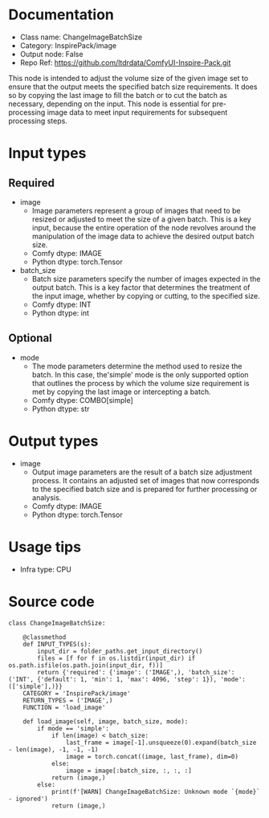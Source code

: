 # Documentation
- Class name: ChangeImageBatchSize
- Category: InspirePack/image
- Output node: False
- Repo Ref: https://github.com/ltdrdata/ComfyUI-Inspire-Pack.git

This node is intended to adjust the volume size of the given image set to ensure that the output meets the specified batch size requirements. It does so by copying the last image to fill the batch or to cut the batch as necessary, depending on the input. This node is essential for pre-processing image data to meet input requirements for subsequent processing steps.

# Input types
## Required
- image
    - Image parameters represent a group of images that need to be resized or adjusted to meet the size of a given batch. This is a key input, because the entire operation of the node revolves around the manipulation of the image data to achieve the desired output batch size.
    - Comfy dtype: IMAGE
    - Python dtype: torch.Tensor
- batch_size
    - Batch size parameters specify the number of images expected in the output batch. This is a key factor that determines the treatment of the input image, whether by copying or cutting, to the specified size.
    - Comfy dtype: INT
    - Python dtype: int
## Optional
- mode
    - The mode parameters determine the method used to resize the batch. In this case, the'simple' mode is the only supported option that outlines the process by which the volume size requirement is met by copying the last image or intercepting a batch.
    - Comfy dtype: COMBO[simple]
    - Python dtype: str

# Output types
- image
    - Output image parameters are the result of a batch size adjustment process. It contains an adjusted set of images that now corresponds to the specified batch size and is prepared for further processing or analysis.
    - Comfy dtype: IMAGE
    - Python dtype: torch.Tensor

# Usage tips
- Infra type: CPU

# Source code
```
class ChangeImageBatchSize:

    @classmethod
    def INPUT_TYPES(s):
        input_dir = folder_paths.get_input_directory()
        files = [f for f in os.listdir(input_dir) if os.path.isfile(os.path.join(input_dir, f))]
        return {'required': {'image': ('IMAGE',), 'batch_size': ('INT', {'default': 1, 'min': 1, 'max': 4096, 'step': 1}), 'mode': (['simple'],)}}
    CATEGORY = 'InspirePack/image'
    RETURN_TYPES = ('IMAGE',)
    FUNCTION = 'load_image'

    def load_image(self, image, batch_size, mode):
        if mode == 'simple':
            if len(image) < batch_size:
                last_frame = image[-1].unsqueeze(0).expand(batch_size - len(image), -1, -1, -1)
                image = torch.concat((image, last_frame), dim=0)
            else:
                image = image[:batch_size, :, :, :]
            return (image,)
        else:
            print(f'[WARN] ChangeImageBatchSize: Unknown mode `{mode}` - ignored')
            return (image,)
```